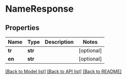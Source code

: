 # NameResponse

## Properties
Name | Type | Description | Notes
------------ | ------------- | ------------- | -------------
**tr** | **str** |  | [optional] 
**en** | **str** |  | [optional] 

[[Back to Model list]](../README.md#documentation-for-models) [[Back to API list]](../README.md#documentation-for-api-endpoints) [[Back to README]](../README.md)

